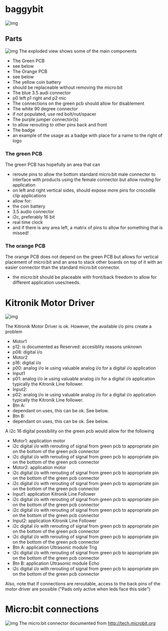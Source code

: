 # baggybit
![img](media/collection.png)

## Parts
![img](media/blown.png)
The exploded view shows some of the main components
- The Green PCB
 - see below
- The Orange PCB
 - see below
- The yellow coin battery
 - should be replaceable without removing the micro:bit 
- The blue 3.5 audi connector
 - p0 left p1 right and p2 mic
 - The connections on the green pcb should allow for disablement
- The white 90 degree connector
 - if not populated, use red bolt/nut/spacer
- The purple jumper connector(s)
 - to allow rerouting to other pins back and front 
- The badge
 - an example of the usage as a badge with place for a name to the right of logo

### The green PCB
The green PCB has hopefully an area that can 
- reroute pins to allow the bottom standard micro:bit male connector to interface with products using the female connector but allow routing for application
- on left and right vertical sides, should expose more pins for crocodile clip applications
- allow for:
 - the coin battery
 - 3.5 audio connector
 - i2c, preferably 16 bit
 - real time clock
 - and if there is any area left, a matrix of pins to allow for something that is missed!

### The orange PCB
The orange PCB does not depend on the green PCB but allows for vertical placement of micro:bit and an area to stack other boards on top of it with an easier connector than the standard micro:bit connector.
- the micro:bit should be placeable with front/back freedom to allow for different application uses/needs.


# Kitronik Motor Driver
![img](media/motordriver.png)

The Kitronik Motor Driver is ok. However, the available i/o pins create a problem
- Motor1
 - p12: is documented as Reserved: accesiblity reasons unknown
 - p08: digital i/o
- Motor2
 - p16: digital i/o
 - p00: analog i/o ie using valuable analog i/o for a digital i/o application
- Input1
 - p01: analog i/o ie using valuable analog i/o for a digital i/o application typically the Kitronik Line follower.
- Input2:
 - p02: analog i/o ie using valuable analog i/o for a digital i/o application typically the Kitronik Line follower.
- Btn A:
 - dependant on uses, this can be ok. See below.
- Btn B:
 - dependant on uses, this can be ok. See below.

A i2c 16 digital possibility on the green pcb would allow for the following
- Motor1: application motor
 - i2c digital i/o with rerouting of signal from green pcb to appropriate pin on the bottom of the green pcb connector
 - i2c digital i/o with rerouting of signal from green pcb to appropriate pin on the bottom of the green pcb connector
- Motor2: application motor
 - i2c digital i/o with rerouting of signal from green pcb to appropriate pin on the bottom of the green pcb connector
 - i2c digital i/o with rerouting of signal from green pcb to appropriate pin on the bottom of the green pcb connector
- Input1: application Kitronik Line Follower
 - i2c digital i/o with rerouting of signal from green pcb to appropriate pin on the bottom of the green pcb connector
 - i2c digital i/o with rerouting of signal from green pcb to appropriate pin on the bottom of the green pcb connector
- Input2: application Kitronik Line Follower
 - i2c digital i/o with rerouting of signal from green pcb to appropriate pin on the bottom of the green pcb connector
 - i2c digital i/o with rerouting of signal from green pcb to appropriate pin on the bottom of the green pcb connector
- Btn A: application Ultrasonic module Trig
 - i2c digital i/o with rerouting of signal from green pcb to appropriate pin on the bottom of the green pcb connector
- Btn B: application Ultrasonic module Echo
 - i2c digital i/o with rerouting of signal from green pcb to appropriate pin on the bottom of the green pcb connector

Also, note that if connections are reroutable, access to the back pins of the motor driver are possible ("Pads only active when leds face this side")

# Micro:bit connections
![img](media/microbitconnector.png)
The micro:bit connector documented from http://tech.microbit.org
